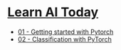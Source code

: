 # [Learn AI Today](http://learn-ai-today.com)

* [01 - Getting started with Pytorch](https://towardsdatascience.com/learn-ai-today-01-getting-started-with-pytorch-2e3ba25a518?source=github)
* [02 - Classification with PyTorch](https://towardsdatascience.com/learn-ai-today-02-introduction-to-classification-problems-using-pytorch-b710918cba63?source=github)
